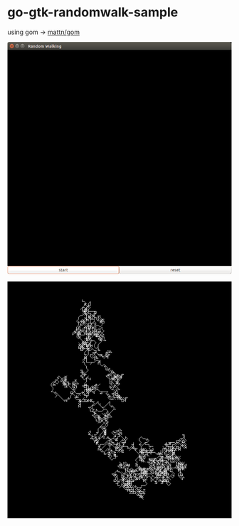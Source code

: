 go-gtk-randomwalk-sample
========================

using gom -> [mattn/gom](https://github.com/mattn/gom "mattn/gom")

![GIF](output.gif)

![PNG](randwalk.png)
